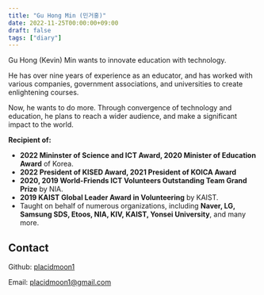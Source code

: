 ```yaml
---
title: "Gu Hong Min (민거홍)"
date: 2022-11-25T00:00:00+09:00
draft: false
tags: ["diary"]
---
```


Gu Hong (Kevin) Min wants to innovate education with technology.

He has over nine years of experience as an educator, and has worked with various companies, government associations, and universities to create enlightening courses.

Now, he wants to do more. Through convergence of technology and education, he plans to reach a wider audience, and make a significant impact to the world.

**Recipient of:** 
* **2022 Mininster of Science and ICT Award, 2020 Minister of Education Award** of Korea.
* **2022 President of KISED Award, 2021 President of KOICA Award**
* **2020, 2019 World-Friends ICT Volunteers Outstanding Team Grand Prize** by NIA.
* **2019 KAIST Global Leader Award in Volunteering** by KAIST.
* Taught on behalf of numerous organizations, including **Naver, LG, Samsung SDS, Etoos, NIA, KIV, KAIST, Yonsei University**, and many more. 

## Contact

Github: [placidmoon1](https://github.com/placidmoon1)

Email: [placidmoon1@gmail.com](mailto:placidmoon1@gmail.com)
